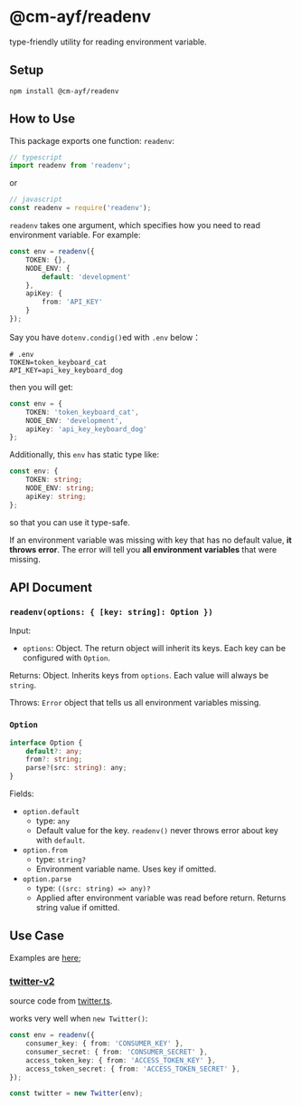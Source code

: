 # @cm-ayf/readenv

type-friendly utility for reading environment variable.

## Setup

```
npm install @cm-ayf/readenv
```

## How to Use

This package exports one function: `readenv`:

```typescript
// typescript
import readenv from 'readenv';
```

or

```javascript
// javascript
const readenv = require('readenv');
```

`readenv` takes one argument, which specifies how you need to read environment variable. For example:

```typescript
const env = readenv({
    TOKEN: {},
    NODE_ENV: {
        default: 'development'
    },
    apiKey: {
        from: 'API_KEY'
    }
});
```

Say you have `dotenv.condig()`ed with `.env` below：

```
# .env
TOKEN=token_keyboard_cat
API_KEY=api_key_keyboard_dog
```

then you will get:

```typescript
const env = {
    TOKEN: 'token_keyboard_cat',
    NODE_ENV: 'development',
    apiKey: 'api_key_keyboard_dog'
};
```

Additionally, this `env` has static type like:

```typescript
const env: {
    TOKEN: string;
    NODE_ENV: string;
    apiKey: string;
};
```

so that you can use it type-safe.

If an environment variable was missing with key that has no default value, **it throws error**. The error will tell you **all environment variables** that were missing.

## API Document

### `readenv(options: { [key: string]: Option })`

Input:
* `options`: Object. The return object will inherit its keys. Each key can be configured with `Option`.

Returns: Object. Inherits keys from `options`. Each value will always be `string`.

Throws: `Error` object that tells us all environment variables missing.

### `Option`

```typescript
interface Option {
    default?: any;
    from?: string;
    parse?(src: string): any;
}
```

Fields:
* `option.default`
  * type: `any`
  * Default value for the key. `readenv()` never throws error about key with `default`.
* `option.from`
  * type: `string?`
  * Environment variable name. Uses key if omitted.
* `option.parse`
  * type: `((src: string) => any)?`
  * Applied after environment variable was read before return. Returns string value if omitted.

## Use Case

Examples are [here](example);

### [twitter-v2](https://www.npmjs.com/package/twitter-v2)

source code from [twitter.ts](example/twitter.ts).

works very well when `new Twitter()`:

```typescript
const env = readenv({
    consumer_key: { from: 'CONSUMER_KEY' },
    consumer_secret: { from: 'CONSUMER_SECRET' },
    access_token_key: { from: 'ACCESS_TOKEN_KEY' },
    access_token_secret: { from: 'ACCESS_TOKEN_SECRET' },
});

const twitter = new Twitter(env);
```
